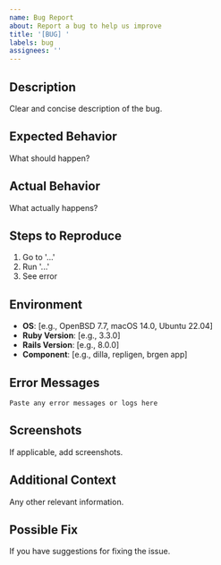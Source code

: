 ```yaml
---
name: Bug Report
about: Report a bug to help us improve
title: '[BUG] '
labels: bug
assignees: ''
---
```


## Description

Clear and concise description of the bug.

## Expected Behavior

What should happen?

## Actual Behavior

What actually happens?

## Steps to Reproduce

1. Go to '...'
2. Run '...'
3. See error

## Environment

- **OS**: [e.g., OpenBSD 7.7, macOS 14.0, Ubuntu 22.04]
- **Ruby Version**: [e.g., 3.3.0]
- **Rails Version**: [e.g., 8.0.0]
- **Component**: [e.g., dilla, repligen, brgen app]

## Error Messages

```
Paste any error messages or logs here
```

## Screenshots

If applicable, add screenshots.

## Additional Context

Any other relevant information.

## Possible Fix

If you have suggestions for fixing the issue.

